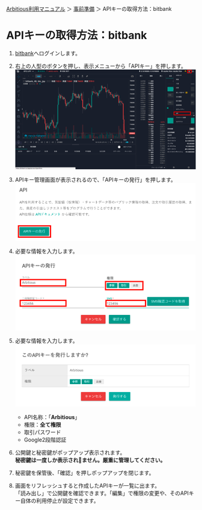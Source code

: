 [Arbitious利用マニュアル](../../) ＞ [事前準備](../) ＞ APIキーの取得方法：bitbank

# APIキーの取得方法：bitbank

1. [bitbank](https://www.btcbox.co.jp/user/login/)へログインします。  

1. 右上の人型のボタンを押し、表示メニューから「APIキー」を押します。  
![](./img01.png)

1. APIキー管理画面が表示されるので、「APIキーの発行」を押します。  
![](./img02.png)

1. 必要な情報を入力します。  
![](./img03.png)

1. 必要な情報を入力します。  
![](./img04.png)

    - API名称：「**Arbitious**」
    - 権限：**全て権限**
    - 取引パスワード
    - Google2段階認証

1. 公開鍵と秘密鍵がポップアップ表示されます。  
**秘密鍵は一度しか表示されません。厳重に管理してください。**  

1. 秘密鍵を保管後、「確認」を押しポップアップを閉じます。

1. 画面をリフレッシュすると作成したAPIキーが一覧に出ます。  
「読み出し」で公開鍵を確認できます。「編集」で権限の変更や、そのAPIキー自体の利用停止が設定できます。